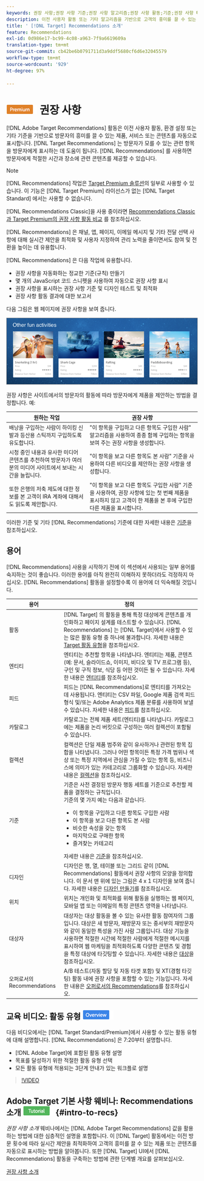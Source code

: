 ```yaml
---
keywords: 권장 사항;권장 사항 기준;권장 사항 알고리즘;권장 사항 활동;기준;권장 사항 타깃팅;recs
description: 이전 사용자 활동 또는 기타 알고리즘을 기반으로 고객의 흥미를 끌 수 있는 컨텐츠를 자동으로 표시하는 Adobe [!DNL Target] 의 Recommendations 활동에 대해 알아봅니다.
title: ' [!DNL Target] Recommendations 소개'
feature: Recommendations
exl-id: 0d986e17-bc99-4c08-a963-7f9a6619609a
translation-type: tm+mt
source-git-commit: cb42be6b0791711d3a9ddf5680cf6d6e32045579
workflow-type: tm+mt
source-wordcount: '929'
ht-degree: 97%

---
```


# ![PREMIUM](/help/assets/premium.png) 권장 사항

[!DNL Adobe Target Recommendations] 활동은 이전 사용자 활동, 환경 설정 또는 기타 기준을 기반으로 방문자의 흥미를 끌 수 있는 제품, 서비스 또는 콘텐츠를 자동으로 표시합니다. [!DNL Target Recommendations] 는 방문자가 모를 수 있는 관련 항목을 방문자에게 표시하는 데 도움이 됩니다. [!DNL Recommendations] 를 사용하면 방문자에게 적절한 시간과 장소에 관련 콘텐츠를 제공할 수 있습니다.

>[!NOTE]
>
>[!DNL Recommendations] 작업은 [Target Premium 솔루션](/help/c-intro/intro.md#premium)의 일부로 사용할 수 있습니다. 이 기능은 [!DNL Target Premium] 라이선스가 없는 [!DNL Target Standard] 에서는 사용할 수 없습니다.
>
>[!DNL Recommendations Classic]을 사용 중이라면 [Recommendations Classic과 Target Premium의 권장 사항 활동 비교](/help/c-recommendations/c-recommendations-faq/recommendations-classic-versus-recommendations-activities-target-premium.md#concept_A80223EF66634EA380580C2823A581C5) 를 참조하십시오.

[!DNL Recommendations] 은 채널, 앱, 페이지, 이메일 메시지 및 기타 전달 선택 사항에 대해 실시간 제안을 최적화 및 사용자 지정하여 관리 노력을 줄이면서도 참여 및 전환을 높이는 데 유용합니다.

[!DNL Recommendations] 은 다음 작업에 유용합니다.

* 권장 사항을 자동화하는 정교한 기준(규칙) 만들기
* 몇 개의 JavaScript 코드 스니펫을 사용하여 자동으로 권장 사항 표시
* 권장 사항을 표시하는 권장 사항 기준 및 디자인 테스트 및 최적화
* 권장 사항 활동 결과에 대한 보고서

다음 그림은 웹 페이지에 권장 사항을 보여 줍니다.

![](assets/velocity_example.png)

권장 사항은 사이트에서의 방문자의 활동에 따라 방문자에게 제품을 제안하는 방법을 결정합니다. 예:

| 원하는 작업 | 권장 사항 |
|--- |--- |
| 배낭을 구입하는 사람이 하이킹 신발과 등산용 스틱까지 구입하도록 유도합니다. | &quot;이 항목을 구입하고 다른 항목도 구입한 사람&quot; 알고리즘을 사용하여 종종 함께 구입하는 항목을 보여 주는 권장 사항을 생성합니다. |
| 시청 중인 내용과 유사한 미디어 콘텐츠를 추천하여 방문자가 여러분의 미디어 사이트에서 보내는 시간을 늘립니다. | &quot;이 항목을 보고 다른 항목도 본 사람&quot; 기준을 사용하여 다른 비디오를 제안하는 권장 사항을 생성합니다. |
| 또한 은행의 저축 제도에 대한 정보를 본 고객이 IRA 계좌에 대해서도 읽도록 제안합니다. | &quot;이 항목을 보고 다른 항목도 구입한 사람&quot; 기준을 사용하여, 권장 사항에 있는 첫 번째 제품을 표시하지 않고 고객이 한 제품을 본 후에 구입한 다른 제품을 표시합니다. |

이러한 기준 및 기타 [!DNL Recommendations] 기준에 대한 자세한 내용은 [기준](/help/c-recommendations/c-algorithms/algorithms.md)을 참조하십시오.

## 용어

[!DNL Recommendations] 사용을 시작하기 전에 이 섹션에서 사용되는 일부 용어를 숙지하는 것이 좋습니다. 이러한 용어를 아직 완전히 이해하지 못하더라도 걱정하지 마십시오. [!DNL Recommendations] 활동을 설정할수록 이 용어에 더 익숙해질 것입니다.

| 용어 | 정의 |
| --- | --- |
| 활동 | [!DNL Target] 의 활동을 통해 특정 대상에게 콘텐츠를 개인화하고 페이지 설계를 테스트할 수 있습니다. [!DNL Recommendations] 는 [!DNL Target]에서 사용할 수 있는 많은 활동 유형 중 하나에 불과합니다. 자세한 내용은 [Target 활동 유형](/help/c-activities/target-activities-guide.md)을 참조하십시오. |
| 엔티티 | 엔티티는 추천할 항목을 나타냅니다. 엔티티는 제품, 콘텐츠(예: 문서, 슬라이드쇼, 이미지, 비디오 및 TV 프로그램 등), 구인 및 구직 정보, 식당 등 어떤 것이든 될 수 있습니다. 자세한 내용은 [엔티티](/help/c-recommendations/c-products/products.md)를 참조하십시오. |
| 피드 | 피드는 [!DNL Recommendations]로 엔티티를 가져오는 데 사용됩니다. 엔티티는 CSV 파일, Google 제품 검색 피드 형식 및/또는 Adobe Analytics 제품 분류를 사용하여 보낼 수 있습니다. 자세한 내용은 [피드](/help/c-recommendations/c-products/feeds.md)를 참조하십시오. |
| 카탈로그 | 카탈로그는 전체 제품 세트(엔티티)를 나타냅니다. 카탈로그에는 제품을 논리 버킷으로 구성하는 여러 컬렉션이 포함될 수 있습니다. |
| 컬렉션 | 컬렉션은 단일 제품 범주와 같이 유사하거나 관련된 항목 집합을 나타냅니다. 그러나 어떤 항목이든 특정 가격 범위나 색상 또는 특정 지역에서 관심을 가질 수 있는 항목 등, 비즈니스에 의미가 있는 카테고리로 그룹화할 수 있습니다. 자세한 내용은 [컬렉션](/help/c-recommendations/c-products/collections.md)을 참조하십시오. |
| 기준 | 기준은 사전 결정된 방문자 행동 세트를 기준으로 추천할 제품을 결정하는 규칙입니다.<br>기준의 몇 가지 예는 다음과 같습니다. <ul><li>이 항목을 구입하고 다른 항목도 구입한 사람</li><li>이 항목을 보고 다른 항목도 본 사람</li><li>비슷한 속성을 갖는 항목</li><li>마지막으로 구매한 항목</li><li>즐겨찾는 카테고리</li></ul>  자세한 내용은 [기준](/help/c-recommendations/c-algorithms/algorithms.md)을 참조하십시오. |
| 디자인 | 디자인은 행, 열, 테이블 또는 그리드 같이 [!DNL Recommendations] 활동에서 권장 사항의 모양을 정의합니다. 이 문서 맨 위에 있는 그림은 4 x 1 디자인을 보여 줍니다. 자세한 내용은 [디자인 만들기](/help/c-recommendations/c-design-overview/create-design.md)를 참조하십시오. |
| 위치 | 위치는 개인화 및 최적화를 위해 활동을 실행하는 웹 페이지, 모바일 앱 또는 이메일의 특정 콘텐츠 영역을 나타냅니다. |
| 대상자 | 대상자는 대상 활동을 볼 수 있는 유사한 활동 참여자의 그룹입니다. 대상은 새 방문자, 재방문자 또는 중서부의 재방문자와 같이 동일한 특성을 가진 사람 그룹입니다. 대상 기능을 사용하면 적절한 시간에 적절한 사람에게 적절한 메시지를 표시하여 웹 마케팅을 최적화하도록 다양한 콘텐츠 및 경험을 특정 대상에 타깃팅할 수 있습니다. 자세한 내용은 [대상](/help/c-target/target.md)을 참조하십시오. |
| 오퍼로서의 Recommendations | A/B 테스트(자동 할당 및 자동 타겟 포함) 및 XT(경험 타깃팅) 활동 내에 권장 사항을 포함할 수 있는 기능입니다. 자세한 내용은 [오퍼로서의 Recommendations](/help/c-recommendations/recommendations-as-an-offer.md)를 참조하십시오. |

## 교육 비디오: 활동 유형 ![개요 배지](/help/assets/overview.png)

다음 비디오에서는 [!DNL Target Standard/Premium]에서 사용할 수 있는 활동 유형에 대해 설명합니다. [!DNL Recommendations] 은 7:20부터 설명합니다.

* [!DNL Adobe Target]에 포함된 활동 유형 설명
* 목표를 달성하기 위한 적절한 활동 유형 선택
* 모든 활동 유형에 적용되는 3단계 안내가 있는 워크플로 설명

>[!VIDEO](https://video.tv.adobe.com/v/17386)

## Adobe Target 기본 사항 웨비나: Recommendations 소개 ![튜토리얼 배지](/help/assets/tutorial.png) {#intro-to-recs}

*권장 사항 소개* 웨비나에서는 [!DNL Adobe Target Recommendations] 값을 활용하는 방법에 대한 심층적인 설명을 포함합니다. 이 [!DNL Target] 활동에서는 이전 방문 횟수에 따라 실시간 제안을 최적화하여 고객의 흥미를 끌 수 있는 제품 또는 콘텐츠를 자동으로 표시하는 방법을 알아봅니다. 또한 [!DNL Target] UI에서 [!DNL Recommendations] 활동을 구축하는 방법에 관한 단계별 개요를 살펴보십시오.

[권장 사항 소개](https://adobecustomersuccess.adobeconnect.com/p8gt31drhs3e/?OWASP_CSRFTOKEN=4bd6cac5d0806167ee0a5449ba93d6300548d09c922bcb751c38973897a5703a)
